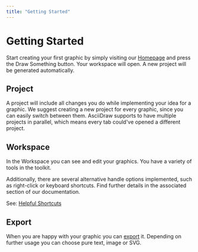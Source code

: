 ```yaml
---
title: "Getting Started"
---
```


# Getting Started

Start creating your first graphic by simply visiting our [Homepage](/) and press the Draw Something button.
Your workspace will open. A new project will be generated automatically.  

## Project

A project will include all changes you do while implementing your idea for a graphic.
We suggest creating a new project for every graphic, since you can easily switch between them.
AsciiDraw supports to have multiple projects in parallel, which means every tab could've opened a different project.

## Workspace

In the Workspace you can see and edit your graphics. You have a variety of tools in the toolkit.

Additionally, there are several alternative handle options implemented, such as right-click or keyboard shortcuts.
Find further details in the associated section of our documentation.

See: [Helpful Shortcuts](./shortcuts/index.md)

## Export

When you are happy with your graphic you can [export](./export/index.md) it. Depending on further usage you can choose pure text, image or SVG.
